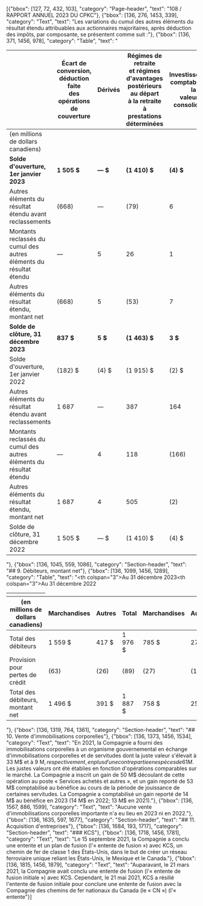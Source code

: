 [{"bbox": [127, 72, 432, 103], "category": "Page-header", "text": "108 / RAPPORT ANNUEL 2023 DU CPKC"}, {"bbox": [136, 276, 1453, 339], "category": "Text", "text": "Les variations du cumul des autres éléments du résultat étendu attribuables aux actionnaires majoritaires, après déduction des impôts, par composante, se présentent comme suit :"}, {"bbox": [136, 371, 1456, 978], "category": "Table", "text": "<table><thead><tr><th></th><th>Écart de<br>conversion,<br>déduction faite<br>des opérations<br>de couverture</th><th>Dérivés</th><th>Régimes de retraite<br>et régimes<br>d'avantages<br>postérieurs au départ<br>à la retraite à<br>prestations<br>déterminées</th><th>Investissements<br>comptabilisés à la<br>valeur de<br>consolidation</th><th>Total</th></tr></thead><tbody><tr><td>(en millions de dollars canadiens)</td><td></td><td></td><td></td><td></td><td></td></tr><tr><td><strong>Solde d'ouverture, 1er janvier 2023</strong></td><td><strong>1 505 $</strong></td><td><strong>— $</strong></td><td><strong>(1 410) $</strong></td><td><strong>(4) $</strong></td><td><strong>91 $</strong></td></tr><tr><td>Autres éléments du résultat étendu avant reclassements</td><td>(668)</td><td>—</td><td>(79)</td><td>6</td><td>(741)</td></tr><tr><td>Montants reclassés du cumul des autres éléments du résultat<br>étendu</td><td>—</td><td>5</td><td>26</td><td>1</td><td>32</td></tr><tr><td>Autres éléments du résultat étendu, montant net</td><td>(668)</td><td>5</td><td>(53)</td><td>7</td><td>(709)</td></tr><tr><td><strong>Solde de clôture, 31 décembre 2023</strong></td><td><strong>837 $</strong></td><td><strong>5 $</strong></td><td><strong>(1 463) $</strong></td><td><strong>3 $</strong></td><td><strong>(618) $</strong></td></tr><tr><td>Solde d'ouverture, 1er janvier 2022</td><td>(182) $</td><td>(4) $</td><td>(1 915) $</td><td>(2) $</td><td>(2 103) $</td></tr><tr><td>Autres éléments du résultat étendu avant reclassements</td><td>1 687</td><td>—</td><td>387</td><td>164</td><td>2 238</td></tr><tr><td>Montants reclassés du cumul des autres éléments du résultat<br>étendu</td><td>—</td><td>4</td><td>118</td><td>(166)</td><td>(44)</td></tr><tr><td>Autres éléments du résultat étendu, montant net</td><td>1 687</td><td>4</td><td>505</td><td>(2)</td><td>2 194</td></tr><tr><td>Solde de clôture, 31 décembre 2022</td><td>1 505 $</td><td>— $</td><td>(1 410) $</td><td>(4) $</td><td>91 $</td></tr></tbody></table>"}, {"bbox": [136, 1045, 559, 1086], "category": "Section-header", "text": "## 9. Débiteurs, montant net"}, {"bbox": [136, 1099, 1456, 1289], "category": "Table", "text": "<table><thead><tr><th></th><th colspan=\"3\">Au 31 décembre 2023</th><th colspan=\"3\">Au 31 décembre 2022</th></tr><tr><th>(en millions de dollars canadiens)</th><th>Marchandises</th><th>Autres</th><th>Total</th><th>Marchandises</th><th>Autres</th><th>Total</th></tr></thead><tbody><tr><td>Total des débiteurs</td><td>1 559 $</td><td>417 $</td><td>1 976 $</td><td>785 $</td><td>272 $</td><td>1 057 $</td></tr><tr><td>Provision pour pertes de crédit</td><td>(63)</td><td>(26)</td><td>(89)</td><td>(27)</td><td>(14)</td><td>(41)</td></tr><tr><td>Total des débiteurs, montant net</td><td>1 496 $</td><td>391 $</td><td>1 887 $</td><td>758 $</td><td>258 $</td><td>1 016 $</td></tr></tbody></table>"}, {"bbox": [136, 1319, 764, 1361], "category": "Section-header", "text": "## 10. Vente d'immobilisations corporelles"}, {"bbox": [136, 1373, 1456, 1534], "category": "Text", "text": "En 2021, la Compagnie a fourni des immobilisations corporelles à un organisme gouvernemental en échange d'immobilisations corporelles et de servitudes dont la juste valeur s'élevait à 33 M$ et à 9 M$, respectivement, en plus d'une contrepartie en espèces de 61 M$. Les justes valeurs ont été établies en fonction d'opérations comparables sur le marché. La Compagnie a inscrit un gain de 50 M$ découlant de cette opération au poste « Services achetés et autres », et un gain reporté de 53 M$ comptabilisé au bénéfice au cours de la période de jouissance de certaines servitudes. La Compagnie a comptabilisé un gain reporté de 14 M$ au bénéfice en 2023 (14 M$ en 2022; 13 M$ en 2021)."}, {"bbox": [136, 1567, 886, 1599], "category": "Text", "text": "Aucune vente d'immobilisations corporelles importante n'a eu lieu en 2023 ni en 2022."}, {"bbox": [136, 1635, 597, 1677], "category": "Section-header", "text": "## 11. Acquisition d'entreprises"}, {"bbox": [136, 1684, 193, 1717], "category": "Section-header", "text": "### KCS"}, {"bbox": [136, 1718, 1456, 1781], "category": "Text", "text": "Le 15 septembre 2021, la Compagnie a conclu une entente et un plan de fusion (l'« entente de fusion ») avec KCS, un chemin de fer de classe 1 des États-Unis, dans le but de créer un réseau ferroviaire unique reliant les États-Unis, le Mexique et le Canada."}, {"bbox": [136, 1815, 1456, 1879], "category": "Text", "text": "Auparavant, le 21 mars 2021, la Compagnie avait conclu une entente de fusion (l'« entente de fusion initiale ») avec KCS. Cependant, le 21 mai 2021, KCS a résilié l'entente de fusion initiale pour conclure une entente de fusion avec la Compagnie des chemins de fer nationaux du Canada (le « CN ») (l'« entente"}]